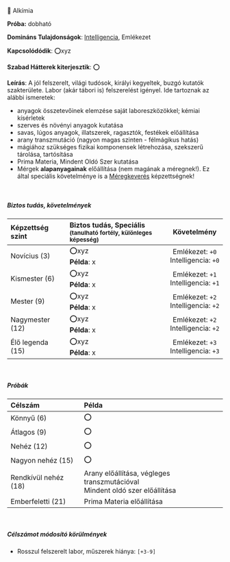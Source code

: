 🔵 Alkímia

**Próba:** dobható

**Domináns Tulajdonságok**: [Intelligencia](../014_tulajdonsagok.md#-intelligencia-%EF%B8%8F), Emlékezet

**Kapcsolódódik**: ⭕xyz

**Szabad Hátterek kiterjesztik**: ⭕

**Leírás**: A jól felszerelt, világi tudósok, királyi kegyeltek, buzgó kutatók szakterülete. Labor (akár tábori is) felszerelést igényel. Ide tartoznak az alábbi ismeretek:
- anyagok összetevőinek elemzése saját laboreszközökkel; kémiai kísérletek
- szerves és növényi anyagok kutatása
- savas, lúgos anyagok, illatszerek, ragasztók, festékek előállítása
- arany transzmutáció (nagyon magas szinten - félmágikus hatás)
- mágiához szükséges fizikai komponensek létrehozása, szekszerű tárolása, tartósítása
- Prima Materia, Mindent Oldó Szer kutatása
- Mérgek **alapanyagainak** előállítása (nem magának a méregnek!). Ez által speciális követelménye is a [Méregkeverés](meregkeveres.md) képzettségnek!

<br />

##### Biztos tudás, követelmények

| Képzettség szint | Biztos tudás, Speciális <br /><sub>(tanulható fortély, különleges  képesség)</sub> |                    Követelmény                     |
|:---------------- |:---------------------------------------------------------------------------------- |:--------------------------------------------------:|
| Novícius (3)     | ⭕xyz <br /> **Példa**: x                                                          | Emlékezet:&nbsp;`+0`<br />Intelligencia:&nbsp;`+0` |
| Kismester (6)    | ⭕xyz <br /> **Példa**: x                                                          | Emlékezet:&nbsp;`+1`<br />Intelligencia:&nbsp;`+1` |
| Mester (9)       | ⭕xyz <br /> **Példa**: x                                                          | Emlékezet:&nbsp;`+2`<br />Intelligencia:&nbsp;`+2` |
| Nagymester (12)  | ⭕xyz <br /> **Példa**: x                                                          | Emlékezet:&nbsp;`+2`<br />Intelligencia:&nbsp;`+2` |
| Élő legenda (15) | ⭕xyz <br /> **Példa**: x                                                          | Emlékezet:&nbsp;`+3`<br />Intelligencia:&nbsp;`+3` |

<br />

##### Próbák

| Célszám | Példa  |
| :----------- | :----------- |
| Könnyű       (6)  | ⭕ |
| Átlagos      (9)  | ⭕ |
| Nehéz        (12) | ⭕ |
| Nagyon nehéz (15) | ⭕ |
| Rendkívül nehéz (18) | Arany előállítása, végleges transzmutációval<br />Mindent oldó szer előállítása |
| Emberfeletti (21) | Prima Materia előállítása |

<br />

##### Célszámot módosító körülmények

- Rosszul felszerelt labor, műszerek hiánya: `[+3-9]`

